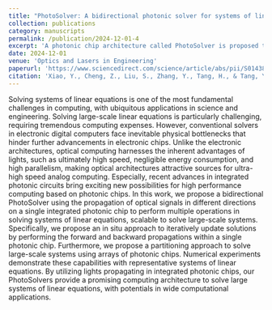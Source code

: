 ```yaml
---
title: "PhotoSolver: A bidirectional photonic solver for systems of linear equations"
collection: publications
category: manuscripts
permalink: /publication/2024-12-01-4
excerpt: 'A photonic chip architecture called PhotoSolver is proposed to solve linear equations.'
date: 2024-12-01
venue: 'Optics and Lasers in Engineering'
paperurl: 'https://www.sciencedirect.com/science/article/abs/pii/S0143816624005025'
citation: 'Xiao, Y., Cheng, Z., Liu, S., Zhang, Y., Tang, H., & Tang, Y. (2024). PhotoSolver: A bidirectional photonic solver for systems of linear equations. Opt. Lasers Eng., 183, 108524. doi: 10.1016/j.optlaseng.2024.108524'
---
```


Solving systems of linear equations is one of the most fundamental challenges in computing, with ubiquitous applications in science and engineering. Solving large-scale linear equations is particularly challenging, requiring tremendous computing expenses. However, conventional solvers in electronic digital computers face inevitable physical bottlenecks that hinder further advancements in electronic chips. Unlike the electronic architectures, optical computing harnesses the inherent advantages of lights, such as ultimately high speed, negligible energy consumption, and high parallelism, making optical architectures attractive sources for ultra-high speed analog computing. Especially, recent advances in integrated photonic circuits bring exciting new possibilities for high performance computing based on photonic chips. In this work, we propose a bidirectional PhotoSolver using the propagation of optical signals in different directions on a single integrated photonic chip to perform multiple operations in solving systems of linear equations, scalable to solve large-scale systems. Specifically, we propose an in situ approach to iteratively update solutions by performing the forward and backward propagations within a single photonic chip. Furthermore, we propose a partitioning approach to solve large-scale systems using arrays of photonic chips. Numerical experiments demonstrate these capabilities with representative systems of linear equations. By utilizing lights propagating in integrated photonic chips, our PhotoSolvers provide a promising computing architecture to solve large systems of linear equations, with potentials in wide computational applications.